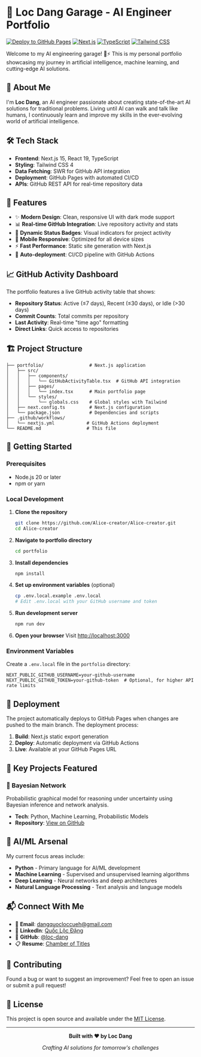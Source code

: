 # 🚗 Loc Dang Garage - AI Engineer Portfolio

[![Deploy to GitHub Pages](https://github.com/Alice-creator/Alice-creator/workflows/Deploy%20to%20GitHub%20Pages/badge.svg)](https://github.com/Alice-creator/Alice-creator/actions)
[![Next.js](https://img.shields.io/badge/Next.js-15.4.2-black?logo=next.js&logoColor=white)](https://nextjs.org/)
[![TypeScript](https://img.shields.io/badge/TypeScript-5-blue?logo=typescript&logoColor=white)](https://www.typescriptlang.org/)
[![Tailwind CSS](https://img.shields.io/badge/Tailwind-4-38B2AC?logo=tailwind-css&logoColor=white)](https://tailwindcss.com/)

Welcome to my AI engineering garage! 🤖⚡ This is my personal portfolio showcasing my journey in artificial intelligence, machine learning, and cutting-edge AI solutions.

## 🎯 About Me

I'm **Loc Dang**, an AI engineer passionate about creating state-of-the-art AI solutions for traditional problems. Living until AI can walk and talk like humans, I continuously learn and improve my skills in the ever-evolving world of artificial intelligence.

## 🛠️ Tech Stack

- **Frontend**: Next.js 15, React 19, TypeScript
- **Styling**: Tailwind CSS 4
- **Data Fetching**: SWR for GitHub API integration
- **Deployment**: GitHub Pages with automated CI/CD
- **APIs**: GitHub REST API for real-time repository data

## 🚀 Features

- ✨ **Modern Design**: Clean, responsive UI with dark mode support
- 📊 **Real-time GitHub Integration**: Live repository activity and stats
- 🎨 **Dynamic Status Badges**: Visual indicators for project activity
- 📱 **Mobile Responsive**: Optimized for all device sizes
- ⚡ **Fast Performance**: Static site generation with Next.js
- 🔄 **Auto-deployment**: CI/CD pipeline with GitHub Actions

## 📈 GitHub Activity Dashboard

The portfolio features a live GitHub activity table that shows:
- **Repository Status**: Active (≤7 days), Recent (≤30 days), or Idle (>30 days)
- **Commit Counts**: Total commits per repository
- **Last Activity**: Real-time "time ago" formatting
- **Direct Links**: Quick access to repositories

## 🏗️ Project Structure

```
├── portfolio/                 # Next.js application
│   ├── src/
│   │   ├── components/
│   │   │   └── GitHubActivityTable.tsx  # GitHub API integration
│   │   ├── pages/
│   │   │   └── index.tsx      # Main portfolio page
│   │   └── styles/
│   │       └── globals.css    # Global styles with Tailwind
│   ├── next.config.ts         # Next.js configuration
│   └── package.json           # Dependencies and scripts
├── .github/workflows/
│   └── nextjs.yml            # GitHub Actions deployment
└── README.md                 # This file
```

## 🚦 Getting Started

### Prerequisites
- Node.js 20 or later
- npm or yarn

### Local Development

1. **Clone the repository**
   ```bash
   git clone https://github.com/Alice-creator/Alice-creator.git
   cd Alice-creator
   ```

2. **Navigate to portfolio directory**
   ```bash
   cd portfolio
   ```

3. **Install dependencies**
   ```bash
   npm install
   ```

4. **Set up environment variables** (optional)
   ```bash
   cp .env.local.example .env.local
   # Edit .env.local with your GitHub username and token
   ```

5. **Run development server**
   ```bash
   npm run dev
   ```

6. **Open your browser**
   Visit [http://localhost:3000](http://localhost:3000)

### Environment Variables

Create a `.env.local` file in the `portfolio` directory:

```env
NEXT_PUBLIC_GITHUB_USERNAME=your-github-username
NEXT_PUBLIC_GITHUB_TOKEN=your-github-token  # Optional, for higher API rate limits
```

## 🚀 Deployment

The project automatically deploys to GitHub Pages when changes are pushed to the main branch. The deployment process:

1. **Build**: Next.js static export generation
2. **Deploy**: Automatic deployment via GitHub Actions
3. **Live**: Available at your GitHub Pages URL

## 📁 Key Projects Featured

### 🧠 Bayesian Network
Probabilistic graphical model for reasoning under uncertainty using Bayesian inference and network analysis.
- **Tech**: Python, Machine Learning, Probabilistic Models
- **Repository**: [View on GitHub](https://github.com/Alice-creator/Bayesian-network)

## 🎨 AI/ML Arsenal

My current focus areas include:
- **Python** - Primary language for AI/ML development
- **Machine Learning** - Supervised and unsupervised learning algorithms
- **Deep Learning** - Neural networks and deep architectures
- **Natural Language Processing** - Text analysis and language models

## 📬 Connect With Me

- 📧 **Email**: [dangquocloccueh@gmail.com](mailto:dangquocloccueh@gmail.com)
- 💼 **LinkedIn**: [Quốc Lộc Đặng](https://www.linkedin.com/in/qu%E1%BB%91c-l%E1%BB%99c-%C4%91%E1%BA%B7ng-aaa591200/)
- 🐙 **GitHub**: [@loc-dang](https://github.com/loc-dang)
- 📋 **Resume**: [Chamber of Titles](https://drive.google.com/drive/folders/1PqeXz7cdLf2KRUYrb4G-h4mOdNTuWHSP)

## 🤝 Contributing

Found a bug or want to suggest an improvement? Feel free to open an issue or submit a pull request!

## 📝 License

This project is open source and available under the [MIT License](LICENSE).

---

<div align="center">

**Built with ❤️ by Loc Dang**

*Crafting AI solutions for tomorrow's challenges*

</div><!--
**Alice-creator/Alice-creator** is a ✨ _special_ ✨ repository because its `README.md` (this file) appears on your GitHub profile.

Here are some ideas to get you started:

- 🔭 I’m currently working on ...
- 🌱 I’m currently learning ...
- 👯 I’m looking to collaborate on ...
- 🤔 I’m looking for help with ...
- 💬 Ask me about ...
- 📫 How to reach me: ...
- 😄 Pronouns: ...
- ⚡ Fun fact: ...
-->
